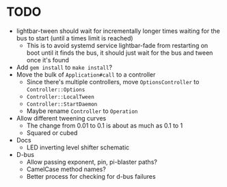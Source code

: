 # TODO

* lightbar-tween should wait for incrementally longer times waiting for the bus to start (until a times limit is reached)
  * This is to avoid systemd service lightbar-fade from restarting on boot until it finds the bus,
    it should just wait for the bus and tween once it's found
* Add `gem install` to `make install`?
* Move the bulk of `Application#call` to a controller
  * Since there's multiple controllers, move `OptionsController` to `Controller::Options`
  * `Controller::LocalTween`
  * `Controller::StartDaemon`
  * Maybe rename `Controller` to `Operation`
* Allow different tweening curves
  * The change from 0.01 to 0.1 is about as much as 0.1 to 1
  * Squared or cubed
* Docs
  * LED inverting level shifter schematic
* D-bus
  * Allow passing exponent, pin, pi-blaster paths?
  * CamelCase method names?
  * Better process for checking for d-bus failures

